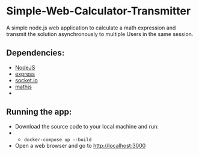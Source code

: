 # Simple-Web-Calculator-Transmitter
A simple node.js web application to calculate a math expression and transmit the solution asynchronously to multiple Users in the same session.

## Dependencies:
- [NodeJS](https://nodejs.org/en/)
- [express](https://www.npmjs.com/package/express)
- [socket.io](https://socket.io/)
- [mathjs](https://mathjs.org/)
- 

## Running the app:
- Download the source code to your local machine and run:
- - `docker-compose up --build`
- Open a web browser and go to [http://localhost:3000](http://localhost:3000)

